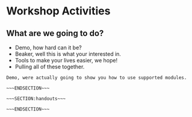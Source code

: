 <!SLIDE>
# Workshop Activities #
## What are we going to do? ##

* Demo, how hard can it be?
* Beaker, well this is what your interested in.
* Tools to make your lives easier, we hope!
* Pulling all of these together.


~~~SECTION:notes~~~
Demo, were actually going to show you how to use supported modules.

~~~ENDSECTION~~~

~~~SECTION:handouts~~~

~~~ENDSECTION~~~

